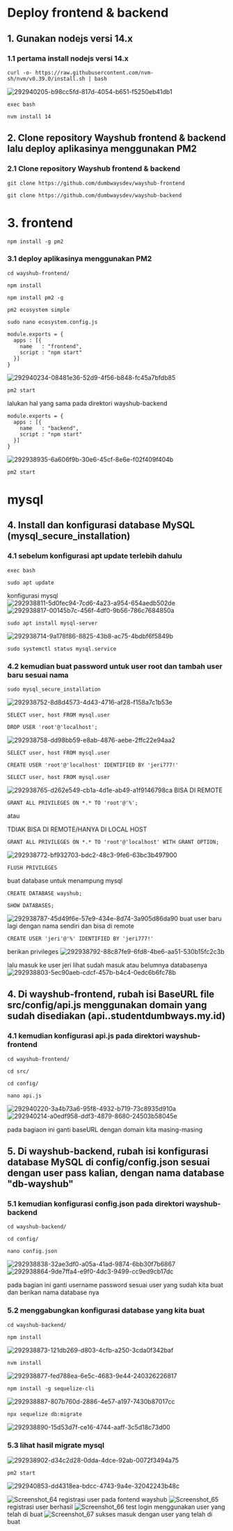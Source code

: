 # Deploy frontend & backend
## 1. Gunakan nodejs versi 14.x
### 1.1 pertama install nodejs versi 14.x
```
curl -o- https://raw.githubusercontent.com/nvm-sh/nvm/v0.39.0/install.sh | bash
```
![292940205-b98cc5fd-817d-4054-b651-f5250eb41db1](https://github.com/jerryfernando/taks-devops-dumbways/assets/23428256/106dbbe6-283e-4c04-bb5a-0d457746f573)

```
exec bash
```
```
nvm install 14
```
## 2. Clone repository Wayshub frontend & backend lalu deploy aplikasinya menggunakan PM2
### 2.1 Clone repository Wayshub frontend & backend
```
git clone https://github.com/dumbwaysdev/wayshub-frontend
```
```
git clone https://github.com/dumbwaysdev/wayshub-backend
```
# 3. frontend
```
npm install -g pm2
```
### 3.1 deploy aplikasinya menggunakan PM2

```
cd wayshub-frontend/
```
```
npm install
```
```
npm install pm2 -g

```
```
pm2 ecosystem simple
```
```
sudo nano ecosystem.config.js
```

```
module.exports = {
  apps : [{
    name   : "frontend",
    script : "npm start"
  }]
}
```
![292940234-08481e36-52d9-4f56-b848-fc45a7bfdb85](https://github.com/jerryfernando/taks-devops-dumbways/assets/23428256/fbf59418-fd67-44af-9cd3-a2e36cd36ed7)

```
pm2 start
```

lalukan hal yang sama pada direktori wayshub-backend

```
module.exports = {
  apps : [{
    name   : "backend",
    script : "npm start"
  }]
}
```
![292938935-6a606f9b-30e6-45cf-8e6e-f02f409f404b](https://github.com/jerryfernando/taks-devops-dumbways/assets/23428256/ac1401f7-9f0b-43cc-acff-a1d276c490ee)


```
pm2 start
```


# mysql
## 4. Install dan konfigurasi database MySQL (mysql_secure_installation)
### 4.1 sebelum konfigurasi apt update terlebih dahulu
```
exec bash
```
```
sudo apt update
```
konfigurasi mysql
![292938811-5d0fec94-7cd6-4a23-a954-654aedb502de](https://github.com/jerryfernando/taks-devops-dumbways/assets/23428256/2b2a22b2-a25a-4f63-acb5-88d12f818c8b)
![292938817-00145b7c-456f-4df0-9b56-786c7684850a](https://github.com/jerryfernando/taks-devops-dumbways/assets/23428256/42a89cdc-9147-403c-8644-e4fcb5426858)


```
sudo apt install mysql-server
```
![292938714-9a178f86-8825-43b8-ac75-4bdbf6f5849b](https://github.com/jerryfernando/taks-devops-dumbways/assets/23428256/c4428436-9c19-4cca-b4e4-be06ddb7244e)

```
sudo systemctl status mysql.service
```
### 4.2 kemudian buat password untuk user root dan tambah user baru sesuai nama

```
sudo mysql_secure_installation
```
![292938752-8d8d4573-4d43-4716-af28-f158a7c1b53e](https://github.com/jerryfernando/taks-devops-dumbways/assets/23428256/462374b8-5f6b-4549-a6d1-397ce38c5a9c)

```
SELECT user, host FROM mysql.user
```
```
DROP USER 'root'@'localhost';
```
![292938758-dd98bb59-e8ab-4876-aebe-2ffc22e94aa2](https://github.com/jerryfernando/taks-devops-dumbways/assets/23428256/3b6123a2-86d9-4230-948d-4360a41e35b5)
```
SELECT user, host FROM mysql.user
```
```
CREATE USER 'root'@'localhost' IDENTIFIED BY 'jeri777!'
```
```
SELECT user, host FROM mysql.user
```
![292938765-d262e549-cb1a-4d1e-ab49-a1f9146798ca](https://github.com/jerryfernando/taks-devops-dumbways/assets/23428256/621acfba-114a-4cda-a4bf-6acf77f73e97)
BISA DI REMOTE
```
GRANT ALL PRIVILEGES ON *.* TO 'root'@'%';
```
atau

TDIAK BISA DI REMOTE/HANYA DI LOCAL HOST
```
GRANT ALL PRIVILEGES ON *.* TO 'root'@'localhost' WITH GRANT OPTION;
```
![292938772-bf932703-bdc2-48c3-9fe6-63bc3b497900](https://github.com/jerryfernando/taks-devops-dumbways/assets/23428256/acce04a0-33cc-4e01-805e-a1641e0dd179)
```
FLUSH PRIVILEGES
```
buat database untuk menampung mysql
```
CREATE DATABASE wayshub;
```
```
SHOW DATABASES;
```
![292938787-45d49f6e-57e9-434e-8d74-3a905d86da90](https://github.com/jerryfernando/taks-devops-dumbways/assets/23428256/cb88ca7c-ae9b-4615-bc0d-f150a9c59612)
buat user baru lagi dengan nama sendiri dan bisa di remote
```
CREATE USER 'jeri'@'%' IDENTIFIED BY 'jeri777!'
```
berikan privileges
![292938792-88c87fe9-6fd8-4be6-aa51-530b15fc2c3b](https://github.com/jerryfernando/taks-devops-dumbways/assets/23428256/e5797f9a-1ed4-42f7-9e85-e978d7b7802e)


lalu masuk ke user jeri lihat sudah masuk atau belumnya databasenya
![292938803-5ec90aeb-cdcf-457b-b4c4-0edc6b6fc78b](https://github.com/jerryfernando/taks-devops-dumbways/assets/23428256/4321aee0-bc7f-49e0-bf1d-17a4b29d1571)

## 4. Di wayshub-frontend, rubah isi BaseURL file src/config/api.js menggunakan domain yang sudah disediakan (api.<nama>.studentdumbways.my.id)
### 4.1 kemudian konfigurasi api.js pada direktori wayshub-frontend

```
cd wayshub-frontend/
```
```
cd src/
```
```
cd config/
```
```
nano api.js
```
![292940220-3a4b73a6-95f8-4932-b719-73c8935d910a](https://github.com/jerryfernando/taks-devops-dumbways/assets/23428256/95415070-ff98-459a-9ebf-c95935f4440b)
![292940214-a0edf958-ddf3-4879-8680-24503b58045e](https://github.com/jerryfernando/taks-devops-dumbways/assets/23428256/7cc1d7b4-271e-4ee4-9e55-236195421510)

pada bagiaon ini ganti baseURL dengan domain kita masing-masing
## 5. Di wayshub-backend, rubah isi konfigurasi database MySQL di config/config.json sesuai dengan user pass kalian, dengan nama database "db-wayshub"
### 5.1 kemudian konfigurasi config.json pada direktori wayshub-backend

```
cd wayshub-backend/
```
```
cd config/
```
```
nano config.json
```
![292938838-32ae3df0-a05a-41ad-9874-6bb30f7b6867](https://github.com/jerryfernando/taks-devops-dumbways/assets/23428256/04c414b0-21b3-490e-a314-60981d7db2f2)
![292938864-9de7ffa4-e9f0-4dc3-9499-cc9ed9cb17dc](https://github.com/jerryfernando/taks-devops-dumbways/assets/23428256/228667ed-de8d-45e1-b9a8-26fd24046077)

pada bagian ini ganti username password sesuai user yang sudah kita buat dan berikan nama database nya
### 5.2 menggabungkan konfigurasi database yang kita buat
```
cd wayshub-backend/
```
```
npm install
```
![292938873-121db269-d803-4cfb-a250-3cda0f342baf](https://github.com/jerryfernando/taks-devops-dumbways/assets/23428256/f6e6c61e-9692-4cbe-811b-353d34a8a187)
```
nvm install
```
![292938877-fed788ea-6e5c-4683-9e44-240326226817](https://github.com/jerryfernando/taks-devops-dumbways/assets/23428256/49347e26-dddc-45fa-8a4b-46b1696ff4b5)

```
npm install -g sequelize-cli
```
![292938887-807b760d-2886-4e57-a197-7430b87017cc](https://github.com/jerryfernando/taks-devops-dumbways/assets/23428256/9ccf30d0-0581-420d-8a4b-6b6b9c5e3647)

```
npx sequelize db:migrate
```
![292938890-15d53d7f-ce16-4744-aaff-3c5d18c73d00](https://github.com/jerryfernando/taks-devops-dumbways/assets/23428256/f0732288-f033-4796-b1e2-22c951ff44e0)


### 5.3 lihat hasil migrate mysql
![292938902-d34c2d28-0dda-4dce-92ab-0072f3494a75](https://github.com/jerryfernando/taks-devops-dumbways/assets/23428256/cca9a2b4-3dcf-47e5-a12b-dbe6c177badb)


```
pm2 start
```
![292940853-dd4318ea-bdcc-4743-9a4e-32042243b48c](https://github.com/jerryfernando/taks-devops-dumbways/assets/23428256/b9b9d7b5-f694-431d-ba9b-4772496eaa7a)

![Screenshot_64](https://github.com/wilsonakbar/devops18-dumbways-WilsonAkbar/assets/132327628/ccaf3680-34eb-4038-9ad4-830ebfe6aec5)
registrasi user pada fontend wayshub
![Screenshot_65](https://github.com/wilsonakbar/devops18-dumbways-WilsonAkbar/assets/132327628/03cc8131-b31d-4c89-b128-9d4850280522)
registrasi user berhasil
![Screenshot_66](https://github.com/wilsonakbar/devops18-dumbways-WilsonAkbar/assets/132327628/b910cbbe-8ba4-43af-88a7-b93340508c36)
test login menggunakan user yang telah di buat
![Screenshot_67](https://github.com/wilsonakbar/devops18-dumbways-WilsonAkbar/assets/132327628/9a5d3a58-0209-4e38-aa67-3cdcf3fa9515)
sukses masuk dengan user yang telah di buat
